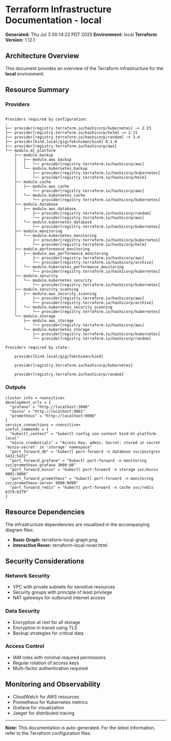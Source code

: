 # Terraform Infrastructure Documentation - local

**Generated:** Thu Jul 3 00:14:22 PDT 2025
**Environment:** local
**Terraform Version:** 1.12.1

## Architecture Overview

This document provides an overview of the Terraform infrastructure for the **local** environment.

## Resource Summary

### Providers
```

Providers required by configuration:
.
├── provider[registry.terraform.io/hashicorp/kubernetes] ~> 2.23
├── provider[registry.terraform.io/hashicorp/helm] ~> 2.11
├── provider[registry.terraform.io/hashicorp/random] ~> 3.4
├── provider[kind.local/gigifokchiman/kind] 0.1.0
├── provider[registry.terraform.io/hashicorp/aws]
└── module.ml_platform
    ├── module.backup
    │   ├── module.aws_backup
    │   │   └── provider[registry.terraform.io/hashicorp/aws]
    │   └── module.kubernetes_backup
    │       ├── provider[registry.terraform.io/hashicorp/kubernetes]
    │       └── provider[registry.terraform.io/hashicorp/helm]
    ├── module.cache
    │   ├── module.aws_cache
    │       └── provider[registry.terraform.io/hashicorp/aws]
    │   └── module.kubernetes_cache
    │       └── provider[registry.terraform.io/hashicorp/kubernetes]
    ├── module.database
    │   ├── module.aws_database
    │       ├── provider[registry.terraform.io/hashicorp/random]
    │       └── provider[registry.terraform.io/hashicorp/aws]
    │   └── module.kubernetes_database
    │       └── provider[registry.terraform.io/hashicorp/kubernetes]
    ├── module.monitoring
    │   └── module.kubernetes_monitoring
    │       ├── provider[registry.terraform.io/hashicorp/kubernetes]
    │       └── provider[registry.terraform.io/hashicorp/helm]
    ├── module.performance_monitoring
    │   ├── module.aws_performance_monitoring
    │       ├── provider[registry.terraform.io/hashicorp/aws]
    │       └── provider[registry.terraform.io/hashicorp/archive]
    │   └── module.kubernetes_performance_monitoring
    │       └── provider[registry.terraform.io/hashicorp/kubernetes]
    ├── module.security
    │   └── module.kubernetes_security
    │       └── provider[registry.terraform.io/hashicorp/kubernetes]
    ├── module.security_scanning
    │   ├── module.aws_security_scanning
    │       ├── provider[registry.terraform.io/hashicorp/aws]
    │       └── provider[registry.terraform.io/hashicorp/archive]
    │   └── module.kubernetes_security_scanning
    │       └── provider[registry.terraform.io/hashicorp/kubernetes]
    └── module.storage
        ├── module.aws_storage
            └── provider[registry.terraform.io/hashicorp/aws]
        └── module.kubernetes_storage
            ├── provider[registry.terraform.io/hashicorp/kubernetes]
            └── provider[registry.terraform.io/hashicorp/random]

Providers required by state:

    provider[kind.local/gigifokchiman/kind]

    provider[registry.terraform.io/hashicorp/kubernetes]

    provider[registry.terraform.io/hashicorp/random]
```

### Outputs
```
cluster_info = <sensitive>
development_urls = {
  "grafana" = "http://localhost:3000"
  "minio" = "http://localhost:9001"
  "prometheus" = "http://localhost:9090"
}
service_connections = <sensitive>
useful_commands = {
  "kubectl_context" = "kubectl config use-context kind-ml-platform-local"
  "minio_credentials" = "Access Key: admin, Secret: stored in secret 'minio-secret' in 'storage' namespace"
  "port_forward_db" = "kubectl port-forward -n database svc/postgres 5432:5432"
  "port_forward_grafana" = "kubectl port-forward -n monitoring svc/prometheus-grafana 3000:80"
  "port_forward_minio" = "kubectl port-forward -n storage svc/minio 9001:9000"
  "port_forward_prometheus" = "kubectl port-forward -n monitoring svc/prometheus-server 9090:9090"
  "port_forward_redis" = "kubectl port-forward -n cache svc/redis 6379:6379"
}
```

## Resource Dependencies

The infrastructure dependencies are visualized in the accompanying diagram files:

- **Basic Graph:** terraform-local-graph.png
- **Interactive Rover:** terraform-local-rover.html

## Security Considerations

### Network Security
- VPC with private subnets for sensitive resources
- Security groups with principle of least privilege
- NAT gateways for outbound internet access

### Data Security
- Encryption at rest for all storage
- Encryption in transit using TLS
- Backup strategies for critical data

### Access Control
- IAM roles with minimal required permissions
- Regular rotation of access keys
- Multi-factor authentication required

## Monitoring and Observability

- CloudWatch for AWS resources
- Prometheus for Kubernetes metrics
- Grafana for visualization
- Jaeger for distributed tracing

---

**Note:** This documentation is auto-generated. For the latest information, refer to the Terraform configuration files.
